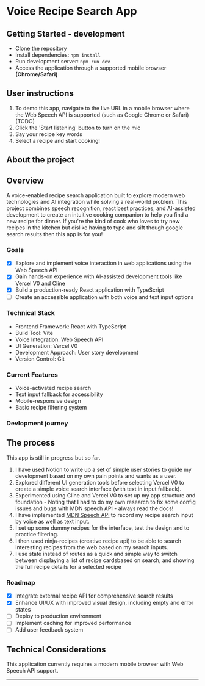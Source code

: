 # Voice Recipe Search App

## Getting Started - development
- Clone the repository
- Install dependencies: `npm install`
- Run development server: `npm run dev`
- Access the application through a supported mobile browser **(Chrome/Safari)**

## User instructions
1. To demo this app, navigate to the live URL in a mobile browser where the Web Speech API is supported (such as Google Chrome or Safari) (TODO)
2. Click the 'Start listening' button to turn on the mic
3. Say your recipe key words
4. Select a recipe and start cooking!

## About the project

## Overview
A voice-enabled recipe search application built to explore modern web technologies and AI integration while solving a real-world problem. This project combines speech recognition, react best practices, and AI-assisted development to create an intuitive cooking companion to help you find a new recipe for dinner. If you're the kind of cook who loves to try new recipes in the kitchen but dislike having to type and sift though google search results then this app is for you!

### Goals
- [x] Explore and implement voice interaction in web applications using the Web Speech API
- [x] Gain hands-on experience with AI-assisted development tools like Vercel V0 and Cline
- [x] Build a production-ready React application with TypeScript
- [ ] Create an accessible application with both voice and text input options

###  Technical Stack
- Frontend Framework: React with TypeScript
- Build Tool: Vite
- Voice Integration: Web Speech API
- UI Generation: Vercel V0
- Development Approach: User story development
- Version Control: Git

### Current Features
- Voice-activated recipe search
- Text input fallback for accessibility
- Mobile-responsive design
- Basic recipe filtering system

### Devlopment journey
## The process
This app is still in progress but so far.
1. I have used Notion to write up a set of simple user stories to guide my development based on my own pain points and wants as a user.
2. Explored different UI generation tools before selecting Vercel V0 to create a simple voice search interface (with text in input fallback). 
3. Experimented using Cline and Vercel V0 to set up my app structure and foundation  - Noting that I had to do my own research to fix some config issues and bugs with MDN speech API - always read the docs!
4. I have implemented [MDN Speech API](https://developer.mozilla.org/en-US/docs/Web/API/Web_Speech_API) to record my recipe search input by voice as well as text input. 
5. I set up some dummy recipes for the interface, test the design and to practice filtering.
6. I then used ninja-recipes (creative recipe api) to be able to search interesting recipes from the web based on my search inputs.
7. I use state instead of routes as a quick and simple way to switch between displaying a list of recipe cardsbased on search, and showing the full recipe details for a selected recipe

### Roadmap

-[x] Integrate external recipe API for comprehensive search results
-[x] Enhance UI/UX with improved visual design, including empty and error states
-[ ] Deploy to production environment
-[ ] Implement caching for improved performance
-[ ] Add user feedback system

## Technical Considerations
This application currently requires a modern mobile browser with Web Speech API support. 



-----------------------------------------------------
